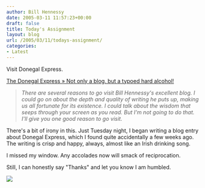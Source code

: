 ```yaml
---
author: Bill Hennessy
date: 2005-03-11 11:57:23+00:00
draft: false
title: Today's Assignment
layout: blog
url: /2005/03/11/todays-assignment/
categories:
- Latest
---
```


Visit Donegal Express.




[The Donegal Express » Not only a blog, but a typoed hard alcohol!](https://www.donegalexpress.net/2005-03-09/not-only-a-blog-but-typoed-hard-alochol)




> 

> 
> _There are several reasons to go visit Bill Hennessy's excellent blog. I could go on about the depth and quality of writing he puts up, making us all fortunate for its existence. I could talk about the wisdom that seeps through your screen as you read. But I'm not going to do that. I'll give you one good reason to go visit._
> 
> 




There's a bit of irony in this. Just Tuesday night, I began writing a blog entry about Donegal Express, which I found quite accidentally a few weeks ago. The writing is crisp and happy, always, almost like an Irish drinking song. 




I missed my window. Any accolades now will smack of reciprocation.




Still, I can honestly say "Thanks" and let you know I am humbled.

![](https://blog.billhennessy.com/aggbug.aspx?PostID=1332)

